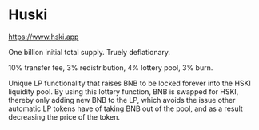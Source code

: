# Huski
https://www.hski.app

One billion initial total supply. Truely deflationary. 

10% transfer fee, 3% redistribution, 4% lottery pool, 3% burn.

Unique LP functionality that raises BNB to be locked forever into the HSKI liquidity pool. By using this lottery function, BNB is swapped for HSKI, thereby only adding new BNB to the LP, which avoids the issue other automatic LP tokens have of taking BNB out of the pool, and as a result decreasing the price of the token.
